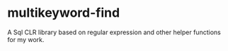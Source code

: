 # multikeyword-find
A Sql CLR library based on regular expression and other helper functions for my work.

